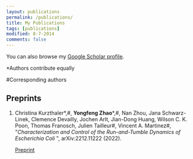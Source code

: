 ```yaml
---
layout: publications
permalink: /publications/
title: My Publications
tags: [publications]
modified: 8-7-2014
comments: false
---
```


You can also browse my <a href="http://scholar.google.es/citations?user=VCBBx24AAAAJ" target="_blank">Google Scholar profile</a>.

*Authors contribute equally

#Corresponding authors

<h2>Preprints</h2>
<ol>

<li>Christina Kurzthaler*,#, <strong>Yongfeng Zhao</strong>*,#, Nan Zhou, Jana Schwarz-Linek, Clemence Devailly, Jochen Arlt, Jian-Dong Huang, Wilson C. K. Poon, Thomas Franosch, Julien Tailleur#, Vincent A. Martinez#, "<em>Characterization and Control of the Run-and-Tumble Dynamics of <it> Escherichia Coli </it></em>", arXiv:2212.11222 (2022).</li>

<a href="https://arxiv.org/abs/2212.11222">Preprint</a>
